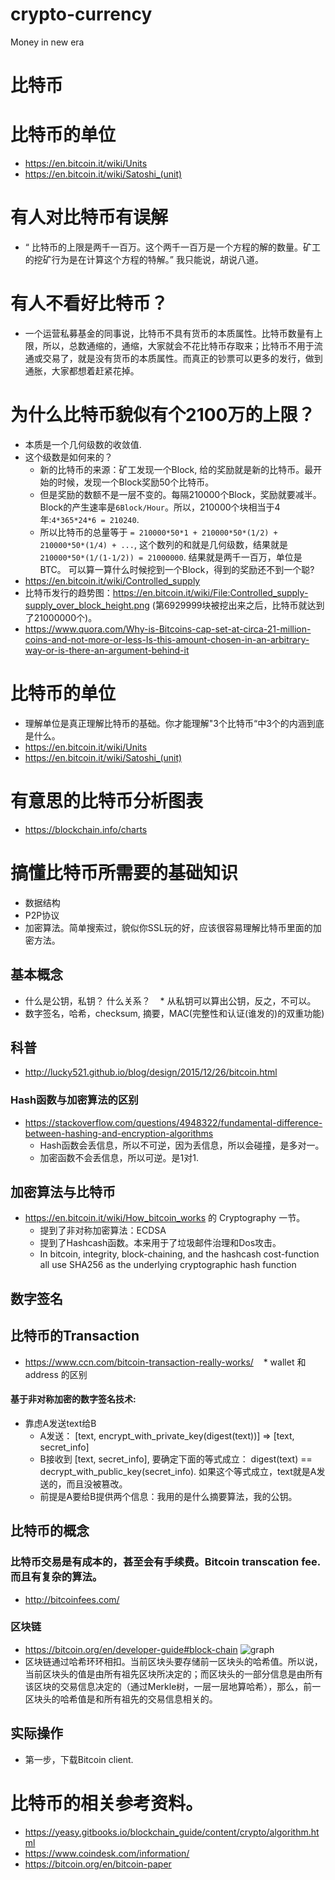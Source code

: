 # crypto-currency
Money in new era
# 比特币

# 比特币的单位
* https://en.bitcoin.it/wiki/Units
* https://en.bitcoin.it/wiki/Satoshi_(unit)

# 有人对比特币有误解
* “ 比特币的上限是两千一百万。这个两千一百万是一个方程的解的数量。矿工的挖矿行为是在计算这个方程的特解。” 我只能说，胡说八道。

# 有人不看好比特币？
* 一个运营私募基金的同事说，比特币不具有货币的本质属性。比特币数量有上限，所以，总数通缩的，通缩，大家就会不花比特币存取来；比特币不用于流通或交易了，就是没有货币的本质属性。而真正的钞票可以更多的发行，做到通胀，大家都想着赶紧花掉。

# 为什么比特币貌似有个2100万的上限？
* 本质是一个几何级数的收敛值.
* 这个级数是如何来的？
    * 新的比特币的来源：矿工发现一个Block, 给的奖励就是新的比特币。最开始的时候，发现一个Block奖励50个比特币。
    * 但是奖励的数额不是一层不变的。每隔210000个Block，奖励就要减半。Block的产生速率是`6Block/Hour`。所以，210000个块相当于4年:`4*365*24*6 = 210240`. 
    * 所以比特币的总量等于 `= 210000*50*1 + 210000*50*(1/2) + 210000*50*(1/4) + ...`, 这个数列的和就是几何级数，结果就是`210000*50*(1/(1-1/2)) = 21000000`. 结果就是两千一百万，单位是BTC。 可以算一算什么时候挖到一个Block，得到的奖励还不到一个聪?
   
* https://en.bitcoin.it/wiki/Controlled_supply
* 比特币发行的趋势图：https://en.bitcoin.it/wiki/File:Controlled_supply-supply_over_block_height.png (第6929999块被挖出来之后，比特币就达到了21000000个)。
* https://www.quora.com/Why-is-Bitcoins-cap-set-at-circa-21-million-coins-and-not-more-or-less-Is-this-amount-chosen-in-an-arbitrary-way-or-is-there-an-argument-behind-it

# 比特币的单位
* 理解单位是真正理解比特币的基础。你才能理解"3个比特币“中3个的内涵到底是什么。
* https://en.bitcoin.it/wiki/Units
* https://en.bitcoin.it/wiki/Satoshi_(unit)

# 有意思的比特币分析图表
* https://blockchain.info/charts

# 搞懂比特币所需要的基础知识
* 数据结构
* P2P协议
* 加密算法。简单搜索过，貌似你SSL玩的好，应该很容易理解比特币里面的加密方法。

## 基本概念
* 什么是公钥，私钥？ 什么关系？
    * 从私钥可以算出公钥，反之，不可以。
* 数字签名，哈希，checksum, 摘要，MAC(完整性和认证(谁发的)的双重功能)

## 科普
* http://lucky521.github.io/blog/design/2015/12/26/bitcoin.html

### Hash函数与加密算法的区别
* https://stackoverflow.com/questions/4948322/fundamental-difference-between-hashing-and-encryption-algorithms
    * Hash函数会丢信息，所以不可逆，因为丢信息，所以会碰撞，是多对一。 
    * 加密函数不会丢信息，所以可逆。是1对1.

## 加密算法与比特币
* https://en.bitcoin.it/wiki/How_bitcoin_works 的 Cryptography 一节。
  * 提到了非对称加密算法：ECDSA
  * 提到了Hashcash函数。本来用于了垃圾邮件治理和Dos攻击。
  * In bitcoin, integrity, block-chaining, and the hashcash cost-function all use SHA256 as the underlying cryptographic hash function
## 数字签名

## 比特币的Transaction
* https://www.ccn.com/bitcoin-transaction-really-works/
    * wallet 和 address 的区别

#### 基于非对称加密的数字签名技术:
* 靠虑A发送text给B
  * A发送： [text, encrypt\_with\_private\_key(digest(text))]   => [text, secret\_info]
  * B接收到 [text, secret\_info], 要确定下面的等式成立： digest(text) == decrypt\_with\_public\_key(secret\_info). 如果这个等式成立，text就是A发送的，而且没被篡改。
  * 前提是A要给B提供两个信息：我用的是什么摘要算法，我的公钥。

## 比特币的概念 
### 比特币交易是有成本的，甚至会有手续费。Bitcoin transcation fee. 而且有复杂的算法。
* http://bitcoinfees.com/
### 区块链
* https://bitcoin.org/en/developer-guide#block-chain
   ![graph](https://bitcoin.org/img/dev/en-blockchain-overview.svg "Logo Title Text 1")
* 区块链通过哈希环环相扣。当前区块头要存储前一区块头的哈希值。所以说，当前区块头的值是由所有祖先区块所决定的；而区块头的一部分信息是由所有该区块的交易信息决定的（通过Merkle树，一层一层地算哈希），那么，前一区块头的哈希值是和所有祖先的交易信息相关的。


## 实际操作
* 第一步，下载Bitcoin client.

# 比特币的相关参考资料。
* https://yeasy.gitbooks.io/blockchain_guide/content/crypto/algorithm.html
* https://www.coindesk.com/information/
* https://bitcoin.org/en/bitcoin-paper
